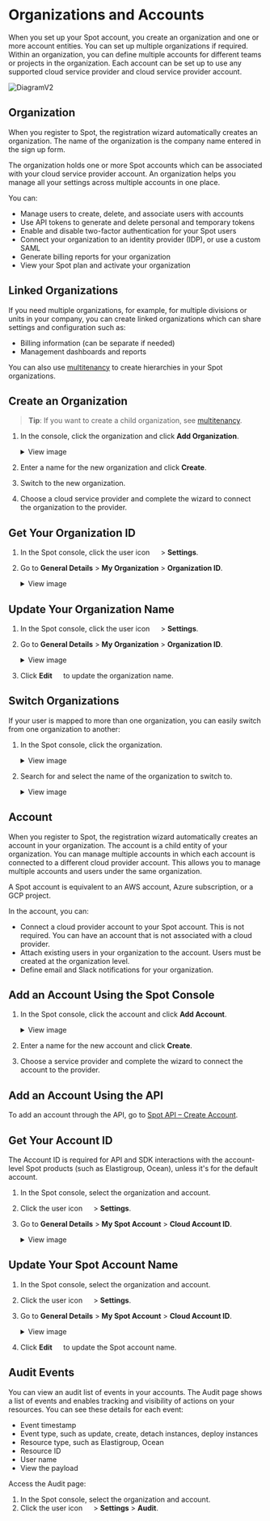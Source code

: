 # Organizations and Accounts

When you set up your Spot account, you create an organization and one or more account entities. You can set up multiple organizations if required. Within an organization, you can define multiple accounts for different teams or projects in the organization. Each account can be set up to use any supported cloud service provider and cloud service provider account.

![DiagramV2](https://github.com/user-attachments/assets/2f7f8bb8-8563-41f6-97ea-a4c98eb589ca)

## Organization

When you register to Spot, the registration wizard automatically creates an organization. The name of the organization is the company name entered in the sign up form.

The organization holds one or more Spot accounts which can be associated with your cloud service provider account. An organization helps you manage all your settings across multiple accounts in one place.

You can:

- Manage users to create, delete, and associate users with accounts
- Use API tokens to generate and delete personal and temporary tokens
- Enable and disable two-factor authentication for your Spot users
- Connect your organization to an identity provider (IDP), or use a custom SAML
- Generate billing reports for your organization
- View your Spot plan and activate your organization

## Linked Organizations

If you need multiple organizations, for example, for multiple divisions or units in your company, you can create linked organizations which can share settings and configuration such as:

- Billing information (can be separate if needed)
- Management dashboards and reports

You can also use [multitenancy](administration/organizations/multitenancy) to create hierarchies in your Spot organizations.

## Create an Organization

> **Tip**: If you want to create a child organization, see [multitenancy](administration/organizations/multitenancy?id=create-a-child-organization).

1. In the console, click the organization and click **Add Organization**.

   <details>
    <summary markdown="span">View image</summary>

     <img width="300" src="https://github.com/user-attachments/assets/2682ac3c-8580-4c25-a869-911765f699a6" />

   </details>

2. Enter a name for the new organization and click **Create**.
3. Switch to the new organization.
4. Choose a cloud service provider and complete the wizard to connect the organization to the provider.

## Get Your Organization ID

1. In the Spot console, click the user icon <img height="14" src="https://docs.spot.io/administration/_media/usericon.png" />  > **Settings**.
2. Go to **General Details** > **My Organization** > **Organization ID**.
   <details>
    <summary markdown="span">View image</summary>

     <img height="400" src="https://github.com/user-attachments/assets/39192efb-d15b-4189-885a-ba278eef3502" />

   </details>

## Update Your Organization Name

1. In the Spot console, click the user icon <img height="14" src="https://docs.spot.io/administration/_media/usericon.png" />  > **Settings**.
2. Go to **General Details** > **My Organization** > **Organization ID**.
   <details>
    <summary markdown="span">View image</summary>

     <img height="400" src="https://github.com/user-attachments/assets/39192efb-d15b-4189-885a-ba278eef3502" />

   </details>

3. Click **Edit** <img height="14" src="https://github.com/user-attachments/assets/07c5484f-c695-464b-837d-2ce9345800f9"> to update the organization name.

## Switch Organizations

If your user is mapped to more than one organization, you can easily switch from one organization to another:

1. In the Spot console, click the organization.
   
   <details>
    <summary markdown="span">View image</summary>

     <img width="300" src="https://github.com/user-attachments/assets/2682ac3c-8580-4c25-a869-911765f699a6" />

   </details>
   
3. Search for and select the name of the organization to switch to.

   <details>
    <summary markdown="span">View image</summary>

     <img width="300" src="https://github.com/user-attachments/assets/6afad223-581c-4121-9066-adc0755fa560" />

   </details>
   

## Account

When you register to Spot, the registration wizard automatically creates an account in your organization. The account is a child entity of your organization. You can manage multiple accounts in which each account is connected to a different cloud provider account. This allows you to manage multiple accounts and users under the same organization.

A Spot account is equivalent to an AWS account, Azure subscription, or a GCP project.

In the account, you can:

- Connect a cloud provider account to your Spot account. This is not required. You can have an account that is not associated with a cloud provider.
- Attach existing users in your organization to the account. Users must be created at the organization level.
- Define email and Slack notifications for your organization.

## Add an Account Using the Spot Console

1. In the Spot console, click the account and click **Add Account**.
   
   <details>
    <summary markdown="span">View image</summary>

     <img width="300" src="https://github.com/user-attachments/assets/6439e166-20c9-4c9d-bc8f-9607ae31b36e" />

   </details>

2. Enter a name for the new account and click **Create**.
3. Choose a service provider and complete the wizard to connect the account to the provider.

## Add an Account Using the API

To add an account through the API, go to [Spot API – Create Account](https://docs.spot.io/api/#operation/OrganizationsAndAccountsCreateAccount).

## Get Your Account ID

The Account ID is required for API and SDK interactions with the account-level Spot products (such as Elastigroup, Ocean), unless it's for the default account.

1. In the Spot console, select the organization and account.
2. Click the user icon <img height="14" src="https://docs.spot.io/administration/_media/usericon.png">  > **Settings**.
3. Go to **General Details** > **My Spot Account** > **Cloud Account ID**.
   
   <details>
    <summary markdown="span">View image</summary>

      <img width="400" src="https://github.com/user-attachments/assets/8270659c-02eb-4eee-9beb-7479a70df491" />

   </details>

## Update Your Spot Account Name

1. In the Spot console, select the organization and account.
2. Click the user icon <img height="14" src="https://docs.spot.io/administration/_media/usericon.png" />  > **Settings**.
3. Go to **General Details** > **My Spot Account** > **Cloud Account ID**.
   
   <details>
    <summary markdown="span">View image</summary>

      <img width="400" src="https://github.com/user-attachments/assets/8270659c-02eb-4eee-9beb-7479a70df491" />

   </details>

4. Click **Edit** <img height="14" src="https://github.com/user-attachments/assets/07c5484f-c695-464b-837d-2ce9345800f9" /> to update the Spot account name.

## Audit Events

You can view an audit list of events in your accounts. The Audit page shows a list of events and enables tracking and visibility of actions on your resources. You can see these details for each event:
- Event timestamp
- Event type, such as update, create, detach instances, deploy instances
- Resource type, such as Elastigroup, Ocean
- Resource ID
- User name
- View the payload

Access the Audit page:
1. In the Spot console, select the organization and account.
2. Click the user icon <img height="14" src="https://docs.spot.io/administration/_media/usericon.png" />  > **Settings** > **Audit**.
